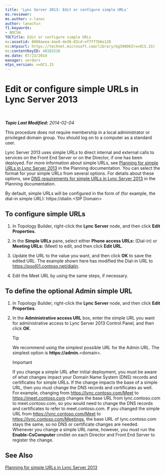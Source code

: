 ```yaml
---
title: 'Lync Server 2013: Edit or configure simple URLs'
ms.reviewer: 
ms.author: v-lanac
author: lanachin
f1.keywords:
- NOCSH
TOCTitle: Edit or configure simple URLs
ms:assetid: 0008aeea-4ae9-4e36-83cd-ef7ff7b6e128
ms:mtpsurl: https://technet.microsoft.com/library/Gg398063(v=OCS.15)
ms:contentKeyID: 48183216
ms.date: 07/23/2014
manager: serdars
mtps_version: v=OCS.15
---
```


<div data-xmlns="http://www.w3.org/1999/xhtml">

<div class="topic" data-xmlns="http://www.w3.org/1999/xhtml" data-msxsl="urn:schemas-microsoft-com:xslt" data-cs="http://msdn.microsoft.com/en-us/">

<div data-asp="http://msdn2.microsoft.com/asp">

# Edit or configure simple URLs in Lync Server 2013

</div>

<div id="mainSection">

<div id="mainBody">

<span> </span>

_**Topic Last Modified:** 2014-02-04_

This procedure does not require membership in a local administrator or privileged domain group. You should log on to a computer as a standard user.

Lync Server 2013 uses simple URLs to direct internal and external calls to services on the Front End Server or on the Director, if one has been deployed. For more information about simple URLs, see [Planning for simple URLs in Lync Server 2013](lync-server-2013-planning-for-simple-urls.md) in the Planning documentation. You can select the format for your simple URLs from several options. For details about these options, see [DNS requirements for simple URLs in Lync Server 2013](lync-server-2013-dns-requirements-for-simple-urls.md) in the Planning documentation.

By default, simple URLs will be configured in the form of (for example, the dial-in simple URL): https://dialin.\<SIP Domain\>

<div>

## To configure simple URLs

1.  In Topology Builder, right-click the **Lync Server** node, and then click **Edit Properties**.

2.  In the **Simple URLs** pane, select either **Phone access URLs:** (Dial-in) or **Meeting URLs:** (Meet) to edit, and then click **Edit URL**.

3.  Update the URL to the value you want, and then click **OK** to save the edited URL. The example shown here has modified the Dial-in URL to https://pool01.contoso.net/dialin.

4.  Edit the Meet URL by using the same steps, if necessary.

</div>

<div>

## To define the optional Admin simple URL

1.  In Topology Builder, right-click the **Lync Server** node, and then click **Edit Properties**.

2.  In the **Administrative access URL** box, enter the simple URL you want for administrative access to Lync Server 2013 Control Panel, and then click **OK**.
    
    <div>
    

    > [!TIP]  
    > We recommend using the simplest possible URL for the Admin URL. The simplest option is <STRONG>https://admin.</STRONG>&lt;domain&gt;.

    
    </div>
    
    <div>
    

    > [!IMPORTANT]  
    > If you change a simple URL after initial deployment, you must be aware of what changes impact your Domain Name System (DNS) records and certificates for simple URLs. If the change impacts the base of a simple URL, then you must change the DNS records and certificates as well. For example, changing from https://lync.contoso.com/Meet to https://meet.contoso.com changes the base URL from lync.contoso.com to meet.contoso.com, so you would need to change the DNS records and certificates to refer to meet.contoso.com. If you changed the simple URL from https://lync.contoso.com/Meet to https://lync.contoso.com/Meetings, the base URL of lync.contoso.com stays the same, so no DNS or certificate changes are needed. Whenever you change a simple URL name, however, you must run the <STRONG>Enable-CsComputer</STRONG> cmdlet on each Director and Front End Server to register the change.

    
    </div>

</div>

<div>

## See Also


[Planning for simple URLs in Lync Server 2013](lync-server-2013-planning-for-simple-urls.md)  
  

</div>

</div>

<span> </span>

</div>

</div>

</div>

